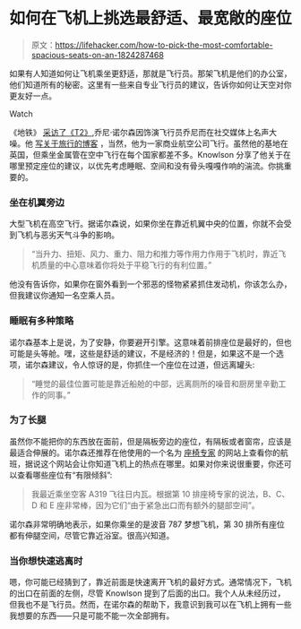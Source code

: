 # 如何在飞机上挑选最舒适、最宽敞的座位

> 原文：<https://lifehacker.com/how-to-pick-the-most-comfortable-spacious-seats-on-an-1824287468>

如果有人知道如何让飞机乘坐更舒适，那就是飞行员。那架飞机是他们的办公室，他们知道所有的秘密。这里有一些来自专业飞行员的建议，告诉你如何让天空对你更友好一点。

Watch

《地铁》 [采访了《T2》](http://metro.co.uk/2018/04/02/pilot-reveals-best-plane-seats-avoid-turbulence-get-good-nights-sleep-space-7434051/),乔尼·诺尔森因饰演飞行员乔尼而在社交媒体上名声大噪。他 [写关于旅行的博客](https://jonnythepilot.com/) ，当然，他为一家商业航空公司飞行。虽然他的基地在英国，但乘坐金属管在空中飞行在每个国家都差不多。Knowlson 分享了他关于在哪里预定座位的建议，以优先考虑睡眠、空间和没有骨头嘎嘎作响的湍流。你挑重要的。

### 坐在机翼旁边

大型飞机在高空飞行。据诺尔森说，如果你坐在靠近机翼中央的位置，你就不会受到飞机与恶劣天气斗争的影响。

> “当升力、扭矩、风力、重力、阻力和推力等作用力作用于飞机时，靠近飞机质量的中心意味着你将处于平稳飞行的有利位置。”

他没有告诉你，如果你在窗外看到一个邪恶的怪物紧紧抓住发动机，你该怎么办，但我建议你通知一名空乘人员。

### 睡眠有多种策略

诺尔森基本上是说，为了安静，你要避开引擎。这意味着前排座位是最好的，但也可能是头等舱。嘿，这些是舒适的建议，不是经济的！但是，如果这不是一个选项，诺尔森建议，令人惊讶的是，你抓住一个座位在过道，但远离罐头:

> “睡觉的最佳位置可能是靠近船舱的中部，远离厕所的噪音和厨房里辛勤工作的同事。”

### 为了长腿

虽然你不能把你的东西放在面前，但是隔板旁边的座位，有隔板或者窗帘，应该是最适合伸展的。诺尔森还推荐在他使用的一个名为 [座椅专家](https://www.seatguru.com/) 的网站上查看你的航班，据说这个网站会让你知道飞机上的热点在哪里。如果对你来说很重要，你还可以查看哪些座位有“有限倾斜”:

> 我最近乘坐空客 A319 飞往日内瓦。根据第 10 排座椅专家的说法，B、C、D 和 E 座非常棒，因为它们“由于紧急出口而有额外的腿部空间”。

诺尔森非常明确地表示，如果你乘坐的是波音 787 梦想飞机，第 30 排所有座位都有伸腿空间，尽管它靠近浴室。很高兴知道。

### 当你想快速逃离时

嗯，你可能已经猜到了，靠近前面是快速离开飞机的最好方式。通常情况下，飞机的出口在前面的左侧，尽管 Knowlson 提到了后面的出口。我个人从未经历过，但我也不是飞行员。然而，在诺尔森的帮助下，我意识到我可以在飞机上拥有一些我想要的东西——只是可能不能一次全部拥有。